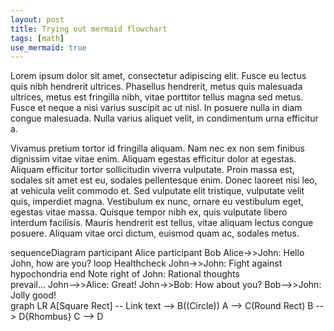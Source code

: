 ```yaml
---
layout: post
title: Trying out mermaid flowchart
tags: [math]
use_mermaid: true
---
```


Lorem ipsum dolor sit amet, consectetur adipiscing elit. Fusce eu lectus quis nibh hendrerit ultrices. Phasellus hendrerit, metus quis malesuada ultrices, metus est fringilla nibh, vitae porttitor tellus magna sed metus. Fusce et neque a nisi varius suscipit ac ut nisl. In posuere nulla in diam congue malesuada. Nulla varius aliquet velit, in condimentum urna efficitur a.

<!--more-->

Vivamus pretium tortor id fringilla aliquam. Nam nec ex non sem finibus dignissim vitae vitae enim. Aliquam egestas efficitur dolor at egestas. Aliquam efficitur tortor sollicitudin viverra vulputate. Proin massa est, sodales sit amet est eu, sodales pellentesque enim. Donec laoreet nisi leo, at vehicula velit commodo et. Sed vulputate elit tristique, vulputate velit quis, imperdiet magna. Vestibulum ex nunc, ornare eu vestibulum eget, egestas vitae massa. Quisque tempor nibh ex, quis vulputate libero interdum facilisis. Mauris hendrerit est tellus, vitae aliquam lectus congue posuere. Aliquam vitae orci dictum, euismod quam ac, sodales metus.

<div class="mermaid">
sequenceDiagram
    participant Alice
    participant Bob
    Alice->>John: Hello John, how are you?
    loop Healthcheck
        John->>John: Fight against hypochondria
    end
    Note right of John: Rational thoughts <br/>prevail...
    John-->>Alice: Great!
    John->>Bob: How about you?
    Bob-->>John: Jolly good!
</div>

<div class="mermaid">
graph LR
    A[Square Rect] -- Link text --> B((Circle))
    A --> C(Round Rect)
    B --> D{Rhombus}
    C --> D
</div>
